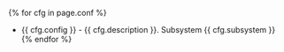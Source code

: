 
{% for cfg in page.conf %}
- {{ cfg.config }} - {{ cfg.description }}. Subsystem {{ cfg.subsystem }}
{% endfor %}
